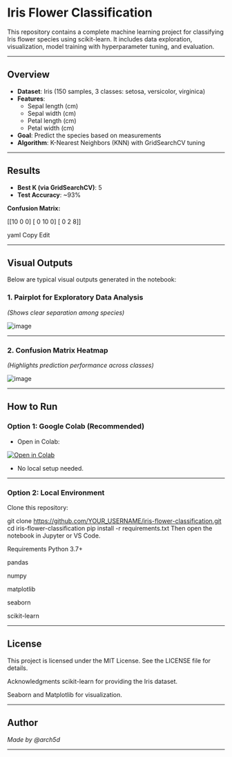 # Iris Flower Classification

This repository contains a complete machine learning project for classifying Iris flower species using scikit-learn. It includes data exploration, visualization, model training with hyperparameter tuning, and evaluation.

---

## Overview

- **Dataset**: Iris (150 samples, 3 classes: setosa, versicolor, virginica)
- **Features**:
  - Sepal length (cm)
  - Sepal width (cm)
  - Petal length (cm)
  - Petal width (cm)
- **Goal**: Predict the species based on measurements
- **Algorithm**: K-Nearest Neighbors (KNN) with GridSearchCV tuning

---

## Results

- **Best K (via GridSearchCV)**: 5
- **Test Accuracy**: ~93%

**Confusion Matrix:**

[[10 0 0]
[ 0 10 0]
[ 0 2 8]]

yaml
Copy
Edit

---

## Visual Outputs

Below are typical visual outputs generated in the notebook:

### 1. Pairplot for Exploratory Data Analysis
*(Shows clear separation among species)*

![image](https://github.com/user-attachments/assets/a50d0844-e26d-4388-b6b6-a4ff3344e937)


---

### 2. Confusion Matrix Heatmap
*(Highlights prediction performance across classes)*

![image](https://github.com/user-attachments/assets/b58262e6-fed1-41ac-92d3-f60bbaf26797)


---


## How to Run

### Option 1: Google Colab (Recommended)

- Open in Colab:

[![Open in Colab](https://colab.research.google.com/assets/colab-badge.svg)](https://colab.research.google.com/drive/1EnPQCpEFTpuqrgF8b8jMMzY2bx3MVi-6#scrollTo=bQEIvMwbtLk9)

- No local setup needed.

---

### Option 2: Local Environment

Clone this repository:


git clone https://github.com/YOUR_USERNAME/iris-flower-classification.git
cd iris-flower-classification
pip install -r requirements.txt
Then open the notebook in Jupyter or VS Code.

Requirements
Python 3.7+

pandas

numpy

matplotlib

seaborn

scikit-learn

---

## License
This project is licensed under the MIT License. See the LICENSE file for details.

Acknowledgments
scikit-learn for providing the Iris dataset.

Seaborn and Matplotlib for visualization.

---

## Author

*Made by @arch5d*

---
